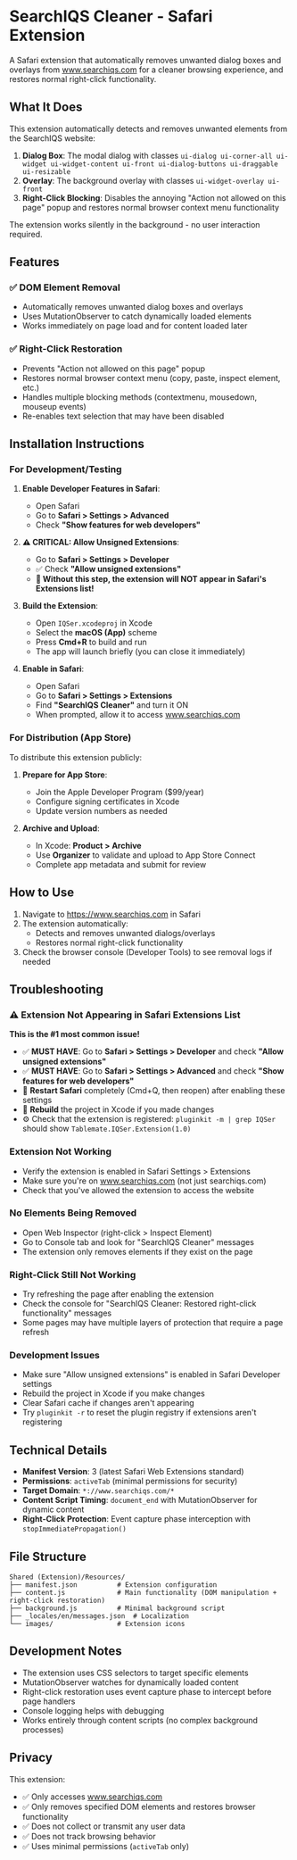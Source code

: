 # SearchIQS Cleaner - Safari Extension

A Safari extension that automatically removes unwanted dialog boxes and overlays from www.searchiqs.com for a cleaner browsing experience, and restores normal right-click functionality.

## What It Does

This extension automatically detects and removes unwanted elements from the SearchIQS website:

1. **Dialog Box**: The modal dialog with classes `ui-dialog ui-corner-all ui-widget ui-widget-content ui-front ui-dialog-buttons ui-draggable ui-resizable`
2. **Overlay**: The background overlay with classes `ui-widget-overlay ui-front`
3. **Right-Click Blocking**: Disables the annoying "Action not allowed on this page" popup and restores normal browser context menu functionality

The extension works silently in the background - no user interaction required.

## Features

### ✅ DOM Element Removal
- Automatically removes unwanted dialog boxes and overlays
- Uses MutationObserver to catch dynamically loaded elements
- Works immediately on page load and for content loaded later

### ✅ Right-Click Restoration
- Prevents "Action not allowed on this page" popup
- Restores normal browser context menu (copy, paste, inspect element, etc.)
- Handles multiple blocking methods (contextmenu, mousedown, mouseup events)
- Re-enables text selection that may have been disabled

## Installation Instructions

### For Development/Testing

1. **Enable Developer Features in Safari**:
   - Open Safari
   - Go to **Safari > Settings > Advanced**
   - Check **"Show features for web developers"**

2. **⚠️ CRITICAL: Allow Unsigned Extensions**:
   - Go to **Safari > Settings > Developer** 
   - ✅ Check **"Allow unsigned extensions"**
   - **🚨 Without this step, the extension will NOT appear in Safari's Extensions list!**

3. **Build the Extension**:
   - Open `IQSer.xcodeproj` in Xcode
   - Select the **macOS (App)** scheme
   - Press **Cmd+R** to build and run
   - The app will launch briefly (you can close it immediately)

4. **Enable in Safari**:
   - Open Safari
   - Go to **Safari > Settings > Extensions**
   - Find **"SearchIQS Cleaner"** and turn it ON
   - When prompted, allow it to access www.searchiqs.com

### For Distribution (App Store)

To distribute this extension publicly:

1. **Prepare for App Store**:
   - Join the Apple Developer Program ($99/year)
   - Configure signing certificates in Xcode
   - Update version numbers as needed

2. **Archive and Upload**:
   - In Xcode: **Product > Archive**
   - Use **Organizer** to validate and upload to App Store Connect
   - Complete app metadata and submit for review

## How to Use

1. Navigate to https://www.searchiqs.com in Safari
2. The extension automatically:
   - Detects and removes unwanted dialogs/overlays
   - Restores normal right-click functionality
3. Check the browser console (Developer Tools) to see removal logs if needed

## Troubleshooting

### ⚠️ Extension Not Appearing in Safari Extensions List
**This is the #1 most common issue!**

- ✅ **MUST HAVE**: Go to **Safari > Settings > Developer** and check **"Allow unsigned extensions"**
- ✅ **MUST HAVE**: Go to **Safari > Settings > Advanced** and check **"Show features for web developers"**
- 🔄 **Restart Safari** completely (Cmd+Q, then reopen) after enabling these settings
- 🔨 **Rebuild** the project in Xcode if you made changes
- ⚙️ Check that the extension is registered: `pluginkit -m | grep IQSer` should show `Tablemate.IQSer.Extension(1.0)`

### Extension Not Working
- Verify the extension is enabled in Safari Settings > Extensions
- Make sure you're on www.searchiqs.com (not just searchiqs.com)
- Check that you've allowed the extension to access the website

### No Elements Being Removed
- Open Web Inspector (right-click > Inspect Element)
- Go to Console tab and look for "SearchIQS Cleaner" messages
- The extension only removes elements if they exist on the page

### Right-Click Still Not Working
- Try refreshing the page after enabling the extension
- Check the console for "SearchIQS Cleaner: Restored right-click functionality" messages
- Some pages may have multiple layers of protection that require a page refresh

### Development Issues
- Make sure "Allow unsigned extensions" is enabled in Safari Developer settings
- Rebuild the project in Xcode if you make changes
- Clear Safari cache if changes aren't appearing
- Try `pluginkit -r` to reset the plugin registry if extensions aren't registering

## Technical Details

- **Manifest Version**: 3 (latest Safari Web Extensions standard)
- **Permissions**: `activeTab` (minimal permissions for security)
- **Target Domain**: `*://www.searchiqs.com/*`
- **Content Script Timing**: `document_end` with MutationObserver for dynamic content
- **Right-Click Protection**: Event capture phase interception with `stopImmediatePropagation()`

## File Structure

```
Shared (Extension)/Resources/
├── manifest.json          # Extension configuration
├── content.js             # Main functionality (DOM manipulation + right-click restoration)
├── background.js          # Minimal background script
├── _locales/en/messages.json  # Localization
└── images/                # Extension icons
```

## Development Notes

- The extension uses CSS selectors to target specific elements
- MutationObserver watches for dynamically loaded content
- Right-click restoration uses event capture phase to intercept before page handlers
- Console logging helps with debugging
- Works entirely through content scripts (no complex background processes)

## Privacy

This extension:
- ✅ Only accesses www.searchiqs.com
- ✅ Only removes specified DOM elements and restores browser functionality
- ✅ Does not collect or transmit any user data
- ✅ Does not track browsing behavior
- ✅ Uses minimal permissions (`activeTab` only) 